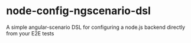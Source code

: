 node-config-ngscenario-dsl
==========================

A simple angular-scenario DSL for configuring a node.js backend directly from your E2E tests
